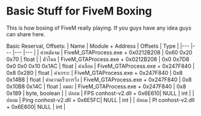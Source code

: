 # Basic Stuff for FiveM Boxing
 This is how boxing of FiveM really playing. If you guys have any idea guys can share here.

Basic Reserval, Offsets:
| Name | Module + Address | Offsets | Type |
|---   |---               |---      |---   |
| ค่าหมัดจม | FiveM_GTAProcess.exe + 0x0212B208 | 0x60 0x20 0x70 | float |
| ตัวไหล | FiveM_GTAProcess.exe + 0x0212B208 | 0x0 0x7D8 0x0 0x0 0x10 0x1AC | float
| ค่าเลือด | FiveM_GTAProcess.exe + 0x247F840 | 0x8 0x280 | float
| ค่าเกราะ | FiveM_GTAProcess.exe + 0x247F840 | 0x8 0x14B8 | float
| ค่าความเร็วการวิ่ง | FiveM_GTAProcess.exe + 0x247F840 | 0x8 0x10B8 0x14C | float
| อมตะ | FiveM_GTAProcess.exe + 0x247F840 | 0x8 0x189 | byte, boolean |
| ปลอม | FPS conhost-v2.dll + 0x6E610| NULL | int |
| ปลอม | Ping conhost-v2.dll + 0x6E5FC| NULL | int |
| ปลอม | Pl conhost-v2.dll + 0x6E600| NULL | int |

